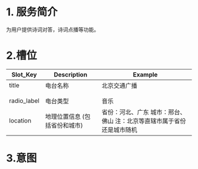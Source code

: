 # 1. 服务简介

为用户提供诗词对答，诗词点播等功能。

# 2.槽位

| **Slot\_Key** | **Description** | **Example** |
| --- | --- | --- |
| title | 电台名称 | 北京交通广播 |
|  |  |  |
|  |  |  |
| radio\_label | 电台类型 | 音乐 |
| location | 地理位置信息 \(包括省份和城市\) | 省份：河北、广东 城市：邢台、佛山 注：北京等直辖市属于省份还是城市随机 |

# 3.意图

